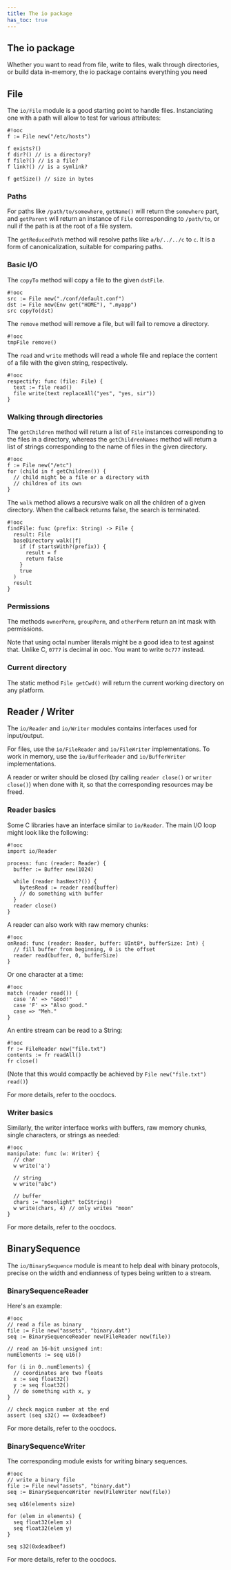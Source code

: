 ```yaml
---
title: The io package
has_toc: true
---
```


## The io package

Whether you want to read from file, write to files,
walk through directories, or build data in-memory, the
io package contains everything you need

## File

The `io/File` module is a good starting point to handle
files. Instanciating one with a path will allow to test for
various attributes:

    #!ooc
    f := File new("/etc/hosts")

    f exists?()
    f dir?() // is a directory?
    f file?() // is a file?
    f link?() // is a symlink?

    f getSize() // size in bytes

### Paths

For paths like `/path/to/somewhere`, `getName()` will return
the `somewhere` part, and `getParent` will return an instance
of `File` corresponding to `/path/to`, or null if the path is
at the root of a file system.

The `getReducedPath` method will resolve paths like `a/b/../../c`
to `c`. It is a form of canonicalization, suitable for comparing
paths.

### Basic I/O

The `copyTo` method will copy a file to the given `dstFile`.

    #!ooc
    src := File new("./conf/default.conf")
    dst := File new(Env get("HOME"), ".myapp")
    src copyTo(dst)

The `remove` method will remove a file, but will fail to remove
a directory.

    #!ooc
    tmpFile remove()

The `read` and `write` methods will read a whole file and replace the content
of a file with the given string, respectively.

    #!ooc
    respectify: func (file: File) {
      text := file read()
      file write(text replaceAll("yes", "yes, sir"))
    }

### Walking through directories

The `getChildren` method will return a list of `File` instances
corresponding to the files in a directory, whereas the `getChildrenNames`
method will return a list of strings corresponding to the name of
files in the given directory.

    #!ooc
    f := File new("/etc")
    for (child in f getChildren()) {
      // child might be a file or a directory with
      // children of its own
    }

The `walk` method allows a recursive walk on all the children
of a given directory. When the callback returns false, the search
is terminated.

    #!ooc
    findFile: func (prefix: String) -> File {
      result: File
      baseDirectory walk(|f|
        if (f startsWith?(prefix)) {
          result = f
          return false
        }
        true
      )
      result
    }

### Permissions

The methods `ownerPerm`, `groupPerm`, and `otherPerm` return an int mask with
permissions.

Note that using octal number literals might be a good idea to test against
that. Unlike C, `0777` is decimal in ooc. You want to write `0c777` instead.

### Current directory

The static method `File getCwd()` will return the current working directory on
any platform.

## Reader / Writer

The `io/Reader` and `io/Writer` modules contains interfaces used for input/output.

For files, use the `io/FileReader` and `io/FileWriter` implementations. To work in
memory, use the `io/BufferReader` and `io/BufferWriter` implementations.

A reader or writer should be closed (by calling `reader close()` or `writer close()`)
when done with it, so that the corresponding resources may be freed.

### Reader basics

Some C libraries have an interface similar to `io/Reader`. The main I/O loop might
look like the following:

    #!ooc
    import io/Reader

    process: func (reader: Reader) {
      buffer := Buffer new(1024)

      while (reader hasNext?()) {
        bytesRead := reader read(buffer)
        // do something with buffer
      }
      reader close()
    }

A reader can also work with raw memory chunks:

    #!ooc
    onRead: func (reader: Reader, buffer: UInt8*, bufferSize: Int) {
      // fill buffer from beginning, 0 is the offset
      reader read(buffer, 0, bufferSize)
    }

Or one character at a time:

    #!ooc
    match (reader read()) {
      case 'A' => "Good!"
      case 'F' => "Also good."
      case => "Meh."
    }

An entire stream can be read to a String:

    #!ooc
    fr := FileReader new("file.txt")
    contents := fr readAll()
    fr close()

(Note that this would compactly be achieved by `File new("file.txt") read()`)

For more details, refer to the oocdocs.

### Writer basics

Similarly, the writer interface works with buffers, raw memory chunks, single characters,
or strings as needed:

    #!ooc
    manipulate: func (w: Writer) {
      // char
      w write('a')

      // string
      w write("abc")

      // buffer
      chars := "moonlight" toCString()
      w write(chars, 4) // only writes "moon"
    }

For more details, refer to the oocdocs.

## BinarySequence

The `io/BinarySequence` module is meant to help deal with binary protocols, precise
on the width and endianness of types being written to a stream.

### BinarySequenceReader

Here's an example:

    #!ooc
    // read a file as binary
    file := File new("assets", "binary.dat")
    seq := BinarySequenceReader new(FileReader new(file))

    // read an 16-bit unsigned int:
    numElements := seq u16()

    for (i in 0..numElements) {
      // coordinates are two floats
      x := seq float32()
      y := seq float32()
      // do something with x, y
    }

    // check magicn number at the end
    assert (seq s32() == 0xdeadbeef)

For more details, refer to the oocdocs.

### BinarySequenceWriter

The corresponding module exists for writing binary sequences.

    #!ooc
    // write a binary file
    file := File new("assets", "binary.dat")
    seq := BinarySequenceWriter new(FileWriter new(file))

    seq u16(elements size)

    for (elem in elements) {
      seq float32(elem x)
      seq float32(elem y)
    }

    seq s32(0xdeadbeef)

For more details, refer to the oocdocs.


